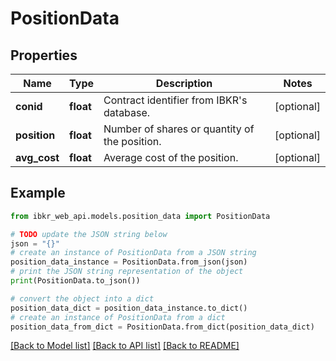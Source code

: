 # PositionData


## Properties

Name | Type | Description | Notes
------------ | ------------- | ------------- | -------------
**conid** | **float** | Contract identifier from IBKR&#39;s database. | [optional] 
**position** | **float** | Number of shares or quantity of the position. | [optional] 
**avg_cost** | **float** | Average cost of the position. | [optional] 

## Example

```python
from ibkr_web_api.models.position_data import PositionData

# TODO update the JSON string below
json = "{}"
# create an instance of PositionData from a JSON string
position_data_instance = PositionData.from_json(json)
# print the JSON string representation of the object
print(PositionData.to_json())

# convert the object into a dict
position_data_dict = position_data_instance.to_dict()
# create an instance of PositionData from a dict
position_data_from_dict = PositionData.from_dict(position_data_dict)
```
[[Back to Model list]](../README.md#documentation-for-models) [[Back to API list]](../README.md#documentation-for-api-endpoints) [[Back to README]](../README.md)


